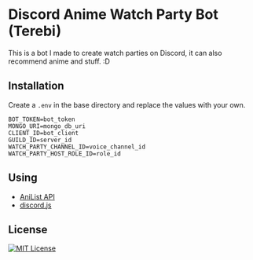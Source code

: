 # Discord Anime Watch Party Bot (Terebi)
This is a bot I made to create watch parties on Discord, it can also recommend anime and stuff. :D

## Installation
Create a `.env` in the base directory and replace the values with your own.

```
BOT_TOKEN=bot_token
MONGO_URI=mongo_db_uri
CLIENT_ID=bot_client
GUILD_ID=server_id
WATCH_PARTY_CHANNEL_ID=voice_channel_id
WATCH_PARTY_HOST_ROLE_ID=role_id
```

## Using

 - [AniList API](https://docs.anilist.co/)
 - [discord.js](https://discord.js.org/)
    
## License
[![MIT License](https://img.shields.io/badge/License-MIT-green.svg)](https://choosealicense.com/licenses/mit/)
